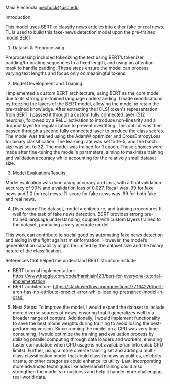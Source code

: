 Maia Piechocki
piechock@usc.edu

Introduction: 

This model uses BERT to classify news articles into either fake or real news. TL is used to build this fake-news detection model upon the pre-trained model BERT. 

1. Dataset & Preprocessing: 

Preprocessing included tokenizing the text using BERT’s tokenizer, padding/truncating sequences to a fixed length, and using an attention mask to handle padding. These steps ensure the model can process varying text lengths and focus only on meaningful tokens.

2. Model Development and Trianing:

I implemented a custom BERT architecture, using BERT as the core model due to its strong pre-trained language understanding. I made modifications by freezing the layers of the BERT model, allowing the model to retain the pre-trained knowledge. After extracting the [CLS] token's representation from BERT, I passed it through a custom fully connected layer (512 neurons), followed by a ReLU activation to introduce non-linearity and a dropout layer for regularization to prevent overfitting. This output was then passed through a second fully connected layer to produce the class scores.
The model was trained using the AdamW optimizer and CrossEntropyLoss for binary classification. The learning rate was set to 1e-5, and the batch size was set to 32. The model was trained for 1 epoch. These choices were made after fine-tuning the model's parameters, aiming to maximize training and validation accuracy while accounting for the relatively small dataset size.

3. Model Evaluation/Results:

Model evaluation was done using accuracy and loss, with a final validation accuracy of 99% and a validation loss of 0.027. Recall was .99 for fake news and 1.0 for real news. f1-score for fake news was .99 for both fake and real news.

4. Discussion:
The dataset, model architecture, and training procedures fit well for the task of fake news detection. BERT provides strong pre-trained language understanding, coupled with custom layers trained to the dataset, producing a very accurate model.

This work can contribute to social good by automating fake news detection and aiding in the fight against misinformation. However, the model’s generalization capability might be limited by the dataset size and the binary nature of the classification. 

References that helped me understand BERT structure include:
- BERT tutorial implementation: 
https://www.kaggle.com/code/harshjain123/bert-for-everyone-tutorial-implementation
- BERT architecture: https://stackoverflow.com/questions/77164276/bert-arch-has-no-attribute-predict-error-while-loading-pretrained-model-in-gradi 

5. Next Steps:
To improve the model, I would expand the dataset to include more diverse sources of news, ensuring that it generalizes well to a broader range of content. Additionally, I would implement functionality to save the best model weights during training to avoid losing the best-performing version. Since running the model on a CPU was very time-consuming, I would optimize the training and evaluation process by utilizing parallel computing through data loaders and workers, ensuring faster computation when GPU usage is not available(ran into colab GPU limits). Further, using a more diverse training set and adding a multi-class classification model that could classify news as politics, celebrity drama, or other categories could enhance its utility. Last, incorporating more advanced techniques like adversarial training could also strengthen the model's robustness and help it handle more challenging, real-world data.

